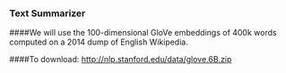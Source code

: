 ### Text Summarizer

####We will use the 100-dimensional GloVe embeddings of 400k words computed on a 2014 dump of English Wikipedia. 

####To download: http://nlp.stanford.edu/data/glove.6B.zip
